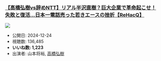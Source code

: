 ### [【高橋弘樹vs辞めNTT】リアル半沢直樹？巨大企業で革命起こせ！失敗と復活…日本一電話売った若きエースの挫折【ReHacQ】](https://www.youtube.com/watch?v=kQWSXeoH-yI)
[![](https://img.youtube.com/vi/kQWSXeoH-yI/sddefault.jpg)](https://www.youtube.com/watch?v=kQWSXeoH-yI)
-   公開日: 2024-12-24
-   視聴数: 136,485
-   **いいね数: 1,223**
-   出演者: 山本将裕, [高橋弘樹](/rehacq_fan/people/高橋弘樹 "wikilink")
